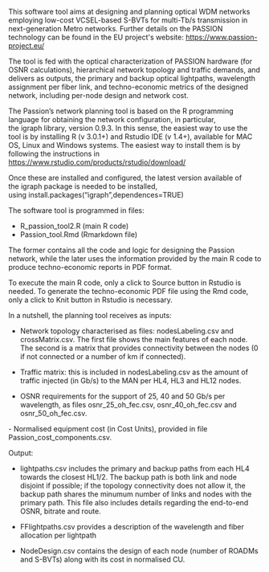 This software tool aims at designing and planning optical WDM networks employing low-cost VCSEL-based S-BVTs for multi-Tb/s transmission in next-generation Metro networks. Further details on the PASSION technology can be found in the EU project's website: https://www.passion-project.eu/ 

The tool is fed with the optical characterization of PASSION hardware (for OSNR calculations), hierarchical network topology and traffic demands, and delivers as outputs, the primary and backup optical lightpaths, wavelength assignment per fiber link, and techno-economic metrics of the designed network, including per-node design and network cost.

The Passion’s network planning tool is based on the R programming language for obtaining the network configuration, in particular, the igraph library, version 0.9.3. In this sense, the easiest way to use the tool is by installing R (v 3.0.1+) and Rstudio IDE (v 1.4+), available for MAC OS, Linux and Windows systems. The easiest way to install them is by following the instructions in https://www.rstudio.com/products/rstudio/download/

Once these are installed and configured, the latest version available of the igraph package is needed to be installed, using install.packages(“igraph”,dependences=TRUE) 

The software tool is programmed in files: 
- R_passion_tool2.R (main R code) 
- Passion_tool.Rmd (Rmarkdown file)

The former contains all the code and logic for designing the Passion network, while the later uses the information provided by the main R code to produce techno-economic reports in PDF format. 

To execute the main R code, only a click to Source button in Rstudio is needed. To generate the techno-economic PDF file using the Rmd code, only a click to Knit button in Rstudio is necessary. 

In a nutshell, the planning tool receives as inputs: 

- Network topology characterised as files: nodesLabeling.csv and crossMatrix.csv. The first file shows the main features of each node. The second is a matrix that provides connectivity between the nodes (0 if not connected or a number of km if connected). 

- Traffic matrix: this is included in nodesLabeling.csv as the amount of traffic injected (in Gb/s) to the MAN per HL4, HL3 and HL12 nodes. 

- OSNR requirements for the support of 25, 40 and 50 Gb/s per wavelength, as files osnr_25_oh_fec.csv, osnr_40_oh_fec.csv and osnr_50_oh_fec.csv. 

- Normalised equipment cost (in Cost Units), provided in file Passion_cost_components.csv. 

Output:  

- lightpaths.csv includes the primary and backup paths from each HL4 towards the closest HL1/2. The backup path is both link and node disjoint if possible; if the topology connectivity does not allow it, the backup path shares the minumum number of links and nodes with the primary path. This file also includes details regarding the end-to-end OSNR, bitrate and route. 

- FFlightpaths.csv provides a description of the wavelength and fiber allocation per lightpath 

- NodeDesign.csv contains the design of each node (number of ROADMs and S-BVTs) along with its cost in normalised CU. 
